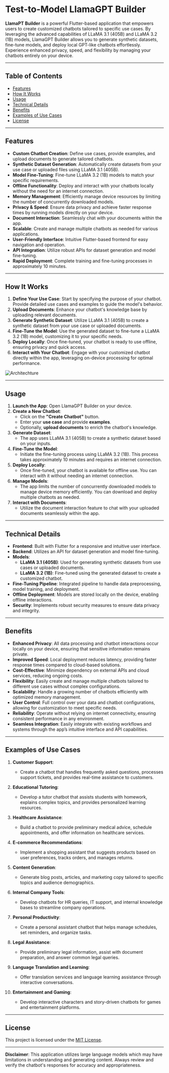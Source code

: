 #  Test-to-Model LlamaGPT Builder

**LlamaPT Builder** is a powerful Flutter-based application that empowers users to create customized chatbots tailored to specific use cases. By leveraging the advanced capabilities of LLaMA 3.1 (405B) and LLaMA 3.2 (1B) models, LlamaGPT Builder allows you to generate synthetic datasets, fine-tune models, and deploy local GPT-like chatbots effortlessly. Experience enhanced privacy, speed, and flexibility by managing your chatbots entirely on your device.

---

## Table of Contents

- [Features](#features)
- [How It Works](#how-it-works)
- [Usage](#usage)
- [Technical Details](#technical-details)
- [Benefits](#benefits)
- [Examples of Use Cases](#examples-of-use-cases)
- [License](#license)

---

## Features

- **Custom Chatbot Creation**: Define use cases, provide examples, and upload documents to generate tailored chatbots.
- **Synthetic Dataset Generation**: Automatically create datasets from your use case or uploaded files using LLaMA 3.1 (405B).
- **Model Fine-Tuning**: Fine-tune LLaMA 3.2 (1B) models to match your specific requirements.
- **Offline Functionality**: Deploy and interact with your chatbots locally without the need for an internet connection.
- **Memory Management**: Efficiently manage device resources by limiting the number of concurrently downloaded models.
- **Privacy & Speed**: Ensure data privacy and achieve faster response times by running models directly on your device.
- **Document Interaction**: Seamlessly chat with your documents within the app.
- **Scalable**: Create and manage multiple chatbots as needed for various applications.
- **User-Friendly Interface**: Intuitive Flutter-based frontend for easy navigation and operation.
- **API Integration**: Utilize robust APIs for dataset generation and model fine-tuning.
- **Rapid Deployment**: Complete training and fine-tuning processes in approximately 10 minutes.

---

## How It Works

1. **Define Your Use Case**: Start by specifying the purpose of your chatbot. Provide detailed use cases and examples to guide the model's behavior.
2. **Upload Documents**: Enhance your chatbot's knowledge base by uploading relevant documents.
3. **Generate Synthetic Dataset**: Utilize LLaMA 3.1 (405B) to create a synthetic dataset from your use case or uploaded documents.
4. **Fine-Tune the Model**: Use the generated dataset to fine-tune a LLaMA 3.2 (1B) model, customizing it to your specific needs.
5. **Deploy Locally**: Once fine-tuned, your chatbot is ready to use offline, ensuring privacy and quick access.
6. **Interact with Your Chatbot**: Engage with your customized chatbot directly within the app, leveraging on-device processing for optimal performance.

![Architechture](https://iili.io/23ovJmx.png)

---

## Usage

1. **Launch the App**: Open LlamaGPT Builder on your device.
2. **Create a New Chatbot**:
    - Click on the **"Create Chatbot"** button.
    - Enter your **use case** and provide **examples**.
    - Optionally, **upload documents** to enrich the chatbot's knowledge.
3. **Generate Dataset**:
    - The app uses LLaMA 3.1 (405B) to create a synthetic dataset based on your inputs.
4. **Fine-Tune the Model**:
    - Initiate the fine-tuning process using LLaMA 3.2 (1B). This process takes approximately 10 minutes and requires an internet connection.
5. **Deploy Locally**:
    - Once fine-tuned, your chatbot is available for offline use. You can interact with it without needing an internet connection.
6. **Manage Models**:
    - The app limits the number of concurrently downloaded models to manage device memory efficiently. You can download and deploy multiple chatbots as needed.
7. **Interact with Documents**:
    - Utilize the document interaction feature to chat with your uploaded documents seamlessly within the app.

---

## Technical Details

- **Frontend**: Built with Flutter for a responsive and intuitive user interface.
- **Backend**: Utilizes an API for dataset generation and model fine-tuning.
- **Models**:
    - **LLaMA 3.1 (405B)**: Used for generating synthetic datasets from use cases or uploaded documents.
    - **LLaMA 3.2 (1B)**: Fine-tuned using the generated dataset to create a customized chatbot.
- **Fine-Tuning Pipeline**: Integrated pipeline to handle data preprocessing, model training, and deployment.
- **Offline Deployment**: Models are stored locally on the device, enabling offline interactions.
- **Security**: Implements robust security measures to ensure data privacy and integrity.

---

## Benefits

- **Enhanced Privacy**: All data processing and chatbot interactions occur locally on your device, ensuring that sensitive information remains private.
- **Improved Speed**: Local deployment reduces latency, providing faster response times compared to cloud-based solutions.
- **Cost-Effective**: Minimize dependency on external APIs and cloud services, reducing ongoing costs.
- **Flexibility**: Easily create and manage multiple chatbots tailored to different use cases without complex configurations.
- **Scalability**: Handle a growing number of chatbots efficiently with optimized memory management.
- **User Control**: Full control over your data and chatbot configurations, allowing for customization to meet specific needs.
- **Reliability**: Operate without relying on internet connectivity, ensuring consistent performance in any environment.
- **Seamless Integration**: Easily integrate with existing workflows and systems through the app’s intuitive interface and API capabilities.

---

## Examples of Use Cases

1. **Customer Support**:
    - Create a chatbot that handles frequently asked questions, processes support tickets, and provides real-time assistance to customers.
  
2. **Educational Tutoring**:
    - Develop a tutor chatbot that assists students with homework, explains complex topics, and provides personalized learning resources.
  
3. **Healthcare Assistance**:
    - Build a chatbot to provide preliminary medical advice, schedule appointments, and offer information on healthcare services.
  
4. **E-commerce Recommendations**:
    - Implement a shopping assistant that suggests products based on user preferences, tracks orders, and manages returns.
  
5. **Content Generation**:
    - Generate blog posts, articles, and marketing copy tailored to specific topics and audience demographics.
  
6. **Internal Company Tools**:
    - Develop chatbots for HR queries, IT support, and internal knowledge bases to streamline company operations.
  
7. **Personal Productivity**:
    - Create a personal assistant chatbot that helps manage schedules, set reminders, and organize tasks.
  
8. **Legal Assistance**:
    - Provide preliminary legal information, assist with document preparation, and answer common legal queries.
  
9. **Language Translation and Learning**:
    - Offer translation services and language learning assistance through interactive conversations.
  
10. **Entertainment and Gaming**:
    - Develop interactive characters and story-driven chatbots for games and entertainment platforms.


---

## License

This project is licensed under the [MIT License](LICENSE).

---

**Disclaimer**: This application utilizes large language models which may have limitations in understanding and generating content. Always review and verify the chatbot's responses for accuracy and appropriateness.
